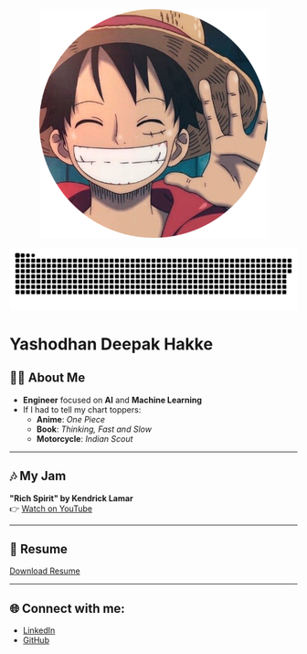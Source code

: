 
<p align="center">
  <img src="https://github.com/boeing23/assets/blob/main/luffy.png" alt="Your Profile Picture" width="400"/>
</p>
<p align="center">
  <img src="https://github.com/boeing23/assets/blob/main/bo.svg" "width="400"/>
</p>

# Yashodhan Deepak Hakke

## 🙋‍♂️ About Me
- **Engineer** focused on **AI** and **Machine Learning**  
- If I had to tell my chart toppers:  
  - **Anime**: *One Piece*  
  - **Book**: *Thinking, Fast and Slow*  
  - **Motorcycle**: *Indian Scout*  

---

## 🎶 My Jam
**"Rich Spirit" by Kendrick Lamar**  
👉 [Watch on YouTube](https://www.youtube.com/watch?v=hl3-ZPg-JAA)

---

## 📄 Resume
[Download Resume](https://github.com/boeing23/assets/blob/main/YashodhanCV04_12.pdf)

---

## 🌐 Connect with me:
- [LinkedIn](https://www.linkedin.com/in/yashodhan-deepak-hakke/)
- [GitHub](https://github.com/boeing23)
